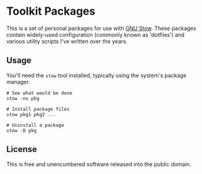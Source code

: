 Toolkit Packages
================

This is a set of personal packages for use with
[GNU Stow](https://www.gnu.org/software/stow/). These packages contain
widely-used configuration (commonly known as 'dotfiles') and various utility
scripts I've written over the years.

Usage
-----
You'll need the `stow` tool installed, typically using the system's package
manager.

```shell
# See what would be done
stow -nv pkg

# Install package files
stow pkg1 pkg2 ...

# Uninstall a package
stow -D pkg
```

License
-------
This is free and unencumbered software released into the public domain.
